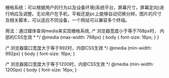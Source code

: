 栅格系统：可以根据用户的行为以及设备环境(系统平台，屏幕尺寸，屏幕定向)进行响应及调整。无论用户在手机，平板还是pc上能够自动切换分辨，图片的尺寸及相关脚本，可以适应不同设备，一个网站可以兼容多个终端。

用法：通过媒体查询media来实现栅格系统,
/* 浏览器宽度小于等于768px时， 内部的CSS生效 * */
@media (max-width: 768px) {
body { font-size: 16px; }
}

/* 浏览器窗口宽度大于等于992时，内部CSS生效 */
@media (min-width: 992px) {
body { font-size: 16px; }

/* 浏览器窗口宽度大于等于1200时，内部CSS生效 */
@media (min-width: 1200px) {
body { font-size: 16px; }